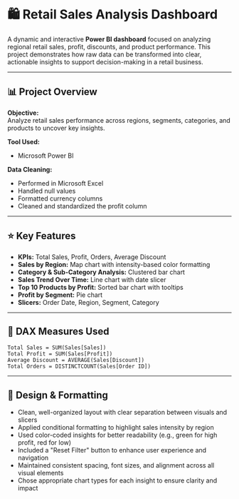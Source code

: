 # 🛍️ Retail Sales Analysis Dashboard

A dynamic and interactive **Power BI dashboard** focused on analyzing regional retail sales, profit, discounts, and product performance. This project demonstrates how raw data can be transformed into clear, actionable insights to support decision-making in a retail business.

---

## 📊 Project Overview

**Objective:**  
Analyze retail sales performance across regions, segments, categories, and products to uncover key insights.

**Tool Used:**  
- Microsoft Power BI

**Data Cleaning:**  
- Performed in Microsoft Excel  
- Handled null values  
- Formatted currency columns  
- Cleaned and standardized the profit column

---

## ⭐ Key Features

- **KPIs:** Total Sales, Profit, Orders, Average Discount  
- **Sales by Region:** Map chart with intensity-based color formatting  
- **Category & Sub-Category Analysis:** Clustered bar chart  
- **Sales Trend Over Time:** Line chart with date slicer  
- **Top 10 Products by Profit:** Sorted bar chart with tooltips  
- **Profit by Segment:** Pie chart  
- **Slicers:** Order Date, Region, Segment, Category  

---

## 🧮 DAX Measures Used

```DAX
Total Sales = SUM(Sales[Sales])
Total Profit = SUM(Sales[Profit])
Average Discount = AVERAGE(Sales[Discount])
Total Orders = DISTINCTCOUNT(Sales[Order ID])
```

---

## 🎨 Design & Formatting

- Clean, well-organized layout with clear separation between visuals and slicers  
- Applied conditional formatting to highlight sales intensity by region  
- Used color-coded insights for better readability (e.g., green for high profit, red for low)  
- Included a "Reset Filter" button to enhance user experience and navigation  
- Maintained consistent spacing, font sizes, and alignment across all visual elements  
- Chose appropriate chart types for each insight to ensure clarity and impact  

